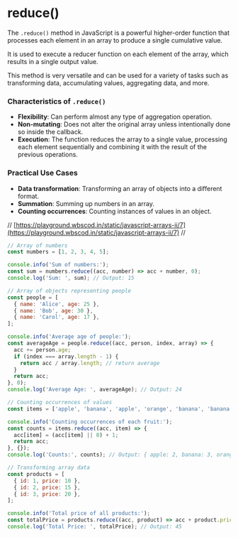 # reduce()


The `.reduce()` method in JavaScript is a powerful higher-order function that processes each element in an array to produce a single cumulative value.

It is used to execute a reducer function on each element of the array, which results in a single output value.

This method is very versatile and can be used for a variety of tasks such as transforming data, accumulating values, aggregating data, and more.

### Characteristics of `.reduce()`

- **Flexibility**: Can perform almost any type of aggregation operation.
- **Non-mutating**: Does not alter the original array unless intentionally done so inside the callback.
- **Execution**: The function reduces the array to a single value, processing each element sequentially and combining it with the result of the previous operations.

### Practical Use Cases

- **Data transformation**: Transforming an array of objects into a different format.
- **Summation**: Summing up numbers in an array.
- **Counting occurrences**: Counting instances of values in an object.

//
[https://playground.wbscod.in/static/javascript-arrays-ii/7](https://playground.wbscod.in/static/javascript-arrays-ii/7)
//

```javascript
// Array of numbers
const numbers = [1, 2, 3, 4, 5];

console.info('Sum of numbers:');
const sum = numbers.reduce((acc, number) => acc + number, 0);
console.log('Sum: ', sum); // Output: 15

// Array of objects representing people
const people = [
  { name: 'Alice', age: 25 },
  { name: 'Bob', age: 30 },
  { name: 'Carol', age: 17 },
];

console.info('Average age of people:');
const averageAge = people.reduce((acc, person, index, array) => {
  acc += person.age;
  if (index === array.length - 1) {
    return acc / array.length; // return average
  }
  return acc;
}, 0);
console.log('Average Age: ', averageAge); // Output: 24

// Counting occurrences of values
const items = ['apple', 'banana', 'apple', 'orange', 'banana', 'banana'];

console.info('Counting occurrences of each fruit:');
const counts = items.reduce((acc, item) => {
  acc[item] = (acc[item] || 0) + 1;
  return acc;
}, {});
console.log('Counts:', counts); // Output: { apple: 2, banana: 3, orange: 1 }

// Transforming array data
const products = [
  { id: 1, price: 10 },
  { id: 2, price: 15 },
  { id: 3, price: 20 },
];

console.info('Total price of all products:');
const totalPrice = products.reduce((acc, product) => acc + product.price, 0);
console.log('Total Price: ', totalPrice); // Output: 45
```
